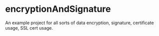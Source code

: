 # encryptionAndSignature
An example project for all sorts of data encryption, signature, certificate usage, SSL cert usage.
